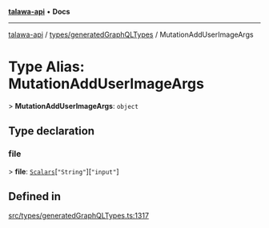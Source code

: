 [**talawa-api**](../../../README.md) • **Docs**

***

[talawa-api](../../../modules.md) / [types/generatedGraphQLTypes](../README.md) / MutationAddUserImageArgs

# Type Alias: MutationAddUserImageArgs

\> **MutationAddUserImageArgs**: `object`

## Type declaration

### file

\> **file**: [`Scalars`](Scalars.md)\[`"String"`\]\[`"input"`\]

## Defined in

[src/types/generatedGraphQLTypes.ts:1317](https://github.com/PalisadoesFoundation/talawa-api/blob/d0c167bb942c4778fba221c2cdd27665fc7dbf61/src/types/generatedGraphQLTypes.ts#L1317)
